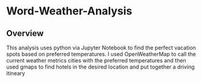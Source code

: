 # Word-Weather-Analysis

## Overview
This analysis uses python via Jupyter Notebook to find the perfect vacation spots based on preferred temperatures. I used OpenWeatherMap to call the current weather metrics cities with the preferred temperatures and then used gmaps to find hotels in the desired location and put together a driving itineary
